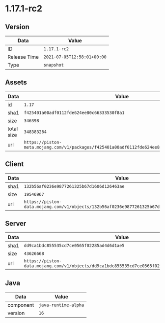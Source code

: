 # 1.17.1-rc2

## Version

|**Data**        | **Value**                 |
|----------------|-------------------------|
| ID   | ```1.17.1-rc2```   |
| Release Time   | ```2021-07-05T12:58:01+00:00```   |
| Type   | ```snapshot```   |

## Assets

|**Data**        | **Value**                 |
|----------------|-------------------------|
| id   | ```1.17```   |
| sha1   | ```f425401a00adf0112fde624ee80c66333530f8a1```   |
| size   | ```346398```   |
| total size  | ```348383264```  |
| url       | ```https://piston-meta.mojang.com/v1/packages/f425401a00adf0112fde624ee80c66333530f8a1/1.17.json``` |

## Client

|**Data**        | **Value**                 |
|----------------|-------------------------|
| sha1   | ```132b56af0236e9877261325b67d1606d126463ae```   |
| size   | ```19546967```   |
| url       | ```https://piston-data.mojang.com/v1/objects/132b56af0236e9877261325b67d1606d126463ae/client.jar``` |

## Server

|**Data**        | **Value**                 |
|----------------|-------------------------|
| sha1   | ```dd9ca1bdc855535cd7ce0565f02285ad4d6d1ae5```   |
| size   | ```43626668```   |
| url       | ```https://piston-data.mojang.com/v1/objects/dd9ca1bdc855535cd7ce0565f02285ad4d6d1ae5/server.jar``` |

## Java

|**Data**        | **Value**                 |
|----------------|-------------------------|
| component   | ```java-runtime-alpha```   |
| version   | ```16```   |